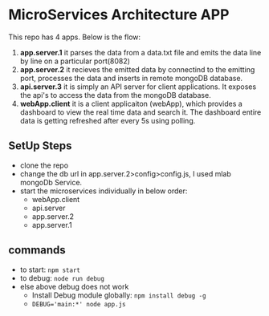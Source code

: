 # MicroServices Architecture APP

This repo has 4 apps. Below is the flow:

1. **app.server.1** it parses the data from a data.txt file and emits the data line by line on a particular port(8082)
2. **app.server.2** it recieves the emitted data by connectind to the emitting port, processes the data and inserts in remote mongoDB database.
3. **api.server.3** it is simply an API server for client applications. It exposes the api's to access the data from the mongoDB database.
4. **webApp.client** it is a client applicaiton (webApp), which provides a dashboard to view the real time data and search it. The dashboard entire data is getting refreshed after every 5s using polling.

## SetUp Steps
 - clone the repo
 - change the db url in app.server.2>config>config.js, I used mlab mongoDb Service.
 - start the microservices individually in below order:
    * webApp.client
    * api.server
    * app.server.2
    * app.server.1
 
## commands
 - to start: `npm start`
 - to debug: `node run debug`
 - else above debug does not work
    * Install Debug module globally: `npm install debug -g`
    * `DEBUG='main:*' node app.js`